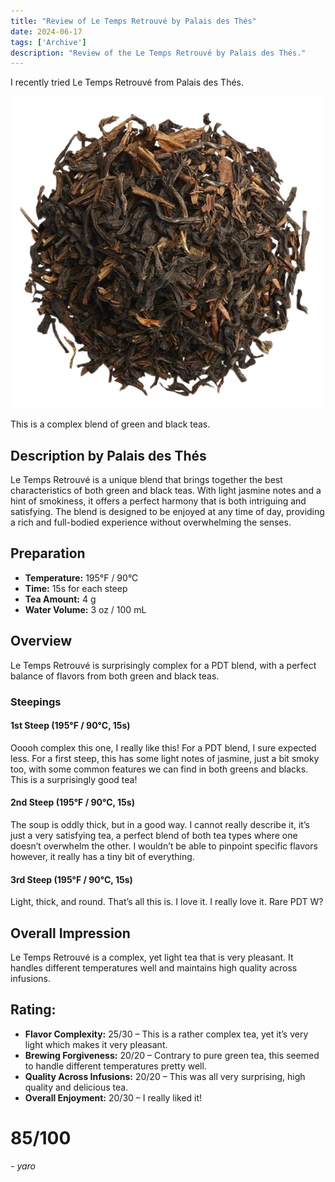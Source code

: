 ```yaml
---
title: "Review of Le Temps Retrouvé by Palais des Thés"
date: 2024-06-17
tags: ['Archive']
description: "Review of the Le Temps Retrouvé by Palais des Thés."
---
```


I recently tried Le Temps Retrouvé from Palais des Thés.

![](7080__1_-removebg-preview.png)

This is a complex blend of green and black teas.

## Description by Palais des Thés
Le Temps Retrouvé is a unique blend that brings together the best characteristics of both green and black teas. With light jasmine notes and a hint of smokiness, it offers a perfect harmony that is both intriguing and satisfying. The blend is designed to be enjoyed at any time of day, providing a rich and full-bodied experience without overwhelming the senses.

## Preparation

- **Temperature:** 195°F / 90°C
- **Time:** 15s for each steep
- **Tea Amount:** 4 g
- **Water Volume:** 3 oz / 100 mL

## Overview

Le Temps Retrouvé is surprisingly complex for a PDT blend, with a perfect balance of flavors from both green and black teas.

### Steepings

#### 1st Steep (195°F / 90°C, 15s)

Ooooh complex this one, I really like this! For a PDT blend, I sure expected less. For a first steep, this has some light notes of jasmine, just a bit smoky too, with some common features we can find in both greens and blacks. This is a surprisingly good tea!

#### 2nd Steep (195°F / 90°C, 15s)

The soup is oddly thick, but in a good way. I cannot really describe it, it’s just a very satisfying tea, a perfect blend of both tea types where one doesn’t overwhelm the other. I wouldn’t be able to pinpoint specific flavors however, it really has a tiny bit of everything.

#### 3rd Steep (195°F / 90°C, 15s)

Light, thick, and round. That’s all this is. I love it. I really love it. Rare PDT W?

## Overall Impression

Le Temps Retrouvé is a complex, yet light tea that is very pleasant. It handles different temperatures well and maintains high quality across infusions.

## Rating:

- **Flavor Complexity:** 25/30 – This is a rather complex tea, yet it’s very light which makes it very pleasant.
- **Brewing Forgiveness:** 20/20 – Contrary to pure green tea, this seemed to handle different temperatures pretty well.
- **Quality Across Infusions:** 20/20 – This was all very surprising, high quality and delicious tea.
- **Overall Enjoyment:** 20/30 – I really liked it!

# 85/100

*- yaro*
